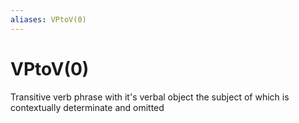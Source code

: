 ```yaml
---
aliases: VPtoV(0)
---
```

# VPtoV(0)

Transitive verb phrase with it's verbal object the subject of which is contextually determinate and omitted